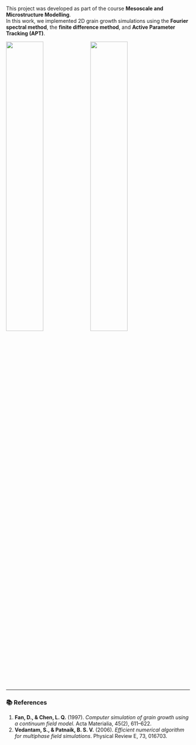 This project was developed as part of the course **Mesoscale and Microstructure Modelling**.  
In this work, we implemented 2D grain growth simulations using the **Fourier spectral method**, the **finite difference method**, and **Active Parameter Tracking (APT)**.

<p float="left">
  <img src="https://github.com/user-attachments/assets/93a4dfc2-5030-4d28-b9a2-c7c71c89886e" width="45%" />
  <img src="https://github.com/user-attachments/assets/9b0da503-35a4-45ef-a3a2-5a63dd02c20a" width="45%" />
</p>

---

### 📚 References

1. **Fan, D., & Chen, L. Q.** (1997). *Computer simulation of grain growth using a continuum field model*. Acta Materialia, 45(2), 611–622.  
2. **Vedantam, S., & Patnaik, B. S. V.** (2006). *Efficient numerical algorithm for multiphase field simulations*. Physical Review E, 73, 016703.




